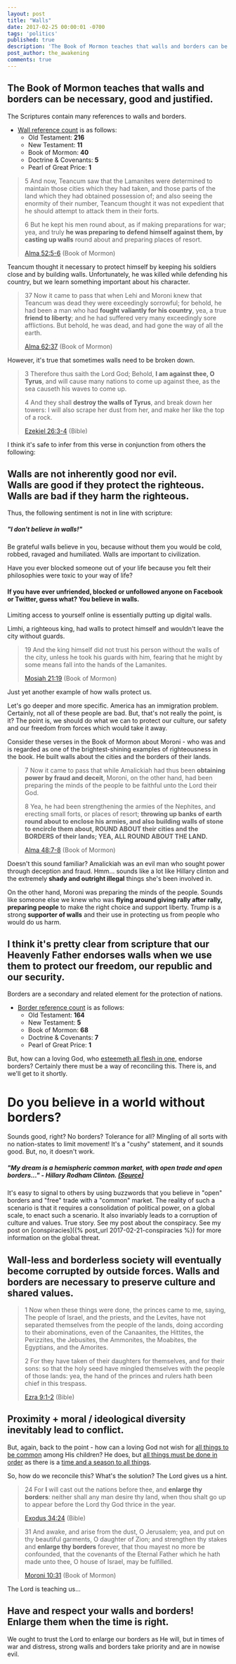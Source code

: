 ```yaml
---
layout: post
title: "Walls"
date: 2017-02-25 00:00:01 -0700
tags: 'politics'
published: true
description: 'The Book of Mormon teaches that walls and borders can be necessary, good and justified.'
post_author: the_awakening
comments: true
---
```


## The Book of Mormon teaches that walls and borders can be necessary, good and justified.

 The Scriptures contain many references to walls and borders.

* [Wall reference count][2] is as follows:
	* Old Testament: **216**
	* New Testament: **11**
	* Book of Mormon: **40**
	* Doctrine & Covenants: **5**
	* Pearl of Great Price: **1**

> 5 And now, Teancum saw that the Lamanites were determined to maintain those cities which they had taken, and those parts of the land which they had obtained possession of; and also seeing the enormity of their number, Teancum thought it was not expedient that he should attempt to attack them in their forts.
> 
> 6 But he kept his men round about, as if making preparations for war; yea, and truly **he was preparing to defend himself against them, by casting up walls** round about and preparing places of resort.
> 
> [Alma 52:5-6][1] (Book of Mormon)

Teancum thought it necessary to protect himself by keeping his soldiers close and by building walls. Unfortunately, he was killed while defending his country, but we learn something important about his character.

> 37 Now it came to pass that when Lehi and Moroni knew that Teancum was dead they were exceedingly sorrowful; for behold, he had been a man who had **fought valiantly for his country**, yea, a true **friend to liberty**; and he had suffered very many exceedingly sore afflictions. But behold, he was dead, and had gone the way of all the earth.
> 
> [Alma 62:37][5] (Book of Mormon)

However, it's true that sometimes walls need to be broken down.

> 3 Therefore thus saith the Lord God; Behold, **I am against thee, O Tyrus**, and will cause many nations to come up against thee, as the sea causeth his waves to come up.
>
> 4 And they shall **destroy the walls of Tyrus**, and break down her towers: I will also scrape her dust from her, and make her like the top of a rock.
> 
> [Ezekiel 26:3-4][6] (Bible)

I think it's safe to infer from this verse in conjunction from others the following:

## Walls are not inherently good nor evil. <br> Walls are good if they protect the righteous. <br> Walls are bad if they harm the righteous.

Thus, the following sentiment is not in line with scripture:

##### "I don't believe in walls!"

Be grateful walls believe in you, because without them you would be cold, robbed, ravaged and humiliated. Walls are important to civilization.

Have you ever blocked someone out of your life because you felt their philosophies were toxic to your way of life?

#### If you have ever unfriended, blocked or unfollowed anyone on Facebook or Twitter, guess what? You believe in walls.

Limiting access to yourself online is essentially putting up digital walls.

Limhi, a righteous king, had walls to protect himself and wouldn't leave the city without guards.

> 19 And the king himself did not trust his person without the walls of the city, unless he took his guards with him, fearing that he might by some means fall into the hands of the Lamanites.
> 
> [Mosiah 21:19][3] (Book of Mormon)

Just yet another example of how walls protect us.

Let's go deeper and more specific. America has an immigration problem. Certainly, not all of these people are bad. But, that's not really the point, is it? The point is, we should do what we can to protect our culture, our safety and our freedom from forces which would take it away.

Consider these verses in the Book of Mormon about Moroni - who was and is regarded as one of the brightest-shining examples of righteousness in the book. He built walls about the cities and the borders of their lands.

> 7 Now it came to pass that while Amalickiah had thus been **obtaining power by fraud and deceit**, Moroni, on the other hand, had been preparing the minds of the people to be faithful unto the Lord their God.
> 
> 8 Yea, he had been strengthening the armies of the Nephites, and erecting small forts, or places of resort; **throwing up banks of earth round about to enclose his armies, and also building walls of stone to encircle them about, ROUND ABOUT their cities and the BORDERS of their lands; YEA, ALL ROUND ABOUT THE LAND.**
> 
> [Alma 48:7-8][7] (Book of Mormon)

Doesn't this sound familiar? Amalickiah was an evil man who sought power through deception and fraud. Hmm... sounds like a lot like Hillary clinton and the extremely **shady and outright illegal** things she's been involved in.

On the other hand, Moroni was preparing the minds of the people. Sounds like someone else we knew who was **flying around giving rally after rally, preparing people** to make the right choice and support liberty. Trump is a strong **supporter of walls** and their use in protecting us from people who would do us harm.

## I think it's pretty clear from scripture that our Heavenly Father endorses walls when we use them to protect our freedom, our republic and our security.

Borders are a secondary and related element for the protection of nations.

* [Border reference count][4] is as follows:
	* Old Testament: **164**
	* New Testament: **5**
	* Book of Mormon: **68**
	* Doctrine & Covenants: **7**
	* Pearl of Great Price: **1**

But, how can a loving God, who [esteemeth all flesh in one][9], endorse borders? Certainly there must be a way of reconciling this. There is, and we'll get to it shortly.

# Do you believe in a world without borders?

Sounds good, right? No borders? Tolerance for all? Mingling of all sorts with no nation-states to limit movement! It's a "cushy" statement, and it sounds good. But, no, it doesn't work.

##### "My dream is a hemispheric common market, with open trade and open borders..." - Hillary Rodham Clinton. [(Source)][15]

It's easy to signal to others by using buzzwords that you believe in "open" borders and "free" trade with a "common" market. The reality of such a scenario is that it requires a consolidation of political power, on a global scale, to enact such a scenario. It also invariably leads to a corruption of culture and values. True story. See my post about the conspiracy. See my post on [conspiracies]({% post_url 2017-02-21-conspiracies %}) for more information on the global threat.

## Wall-less and borderless society will eventually become corrupted by outside forces. Walls and borders are necessary to preserve culture and shared values.

> 1 Now when these things were done, the princes came to me, saying, The people of Israel, and the priests, and the Levites, have not separated themselves from the people of the lands, doing according to their abominations, even of the Canaanites, the Hittites, the Perizzites, the Jebusites, the Ammonites, the Moabites, the Egyptians, and the Amorites.
>
> 2 For they have taken of their daughters for themselves, and for their sons: so that the holy seed have mingled themselves with the people of those lands: yea, the hand of the princes and rulers hath been chief in this trespass.
> 
> [Ezra 9:1-2][8] (Bible)

## Proximity + moral / ideological diversity inevitably lead to conflict.

But, again, back to the point - how can a loving God not wish for [all things to be common][10] among His children? He does, but [all things must be done in order][11] as there is a [time and a season to all things][12].

So, how do we reconcile this? What's the solution? The Lord gives us a hint.

> 24 For **I** will cast out the nations before thee, and **enlarge thy borders**: neither shall any man desire thy land, when thou shalt go up to appear before the Lord thy God thrice in the year.
>
> [Exodus 34:24][14] (Bible)

> 31 And awake, and arise from the dust, O Jerusalem; yea, and put on thy beautiful garments, O daughter of Zion; and strengthen thy stakes and **enlarge thy borders** forever, that thou mayest no more be confounded, that the covenants of the Eternal Father which he hath made unto thee, O house of Israel, may be fulfilled.
> 
> [Moroni 10:31][13] (Book of Mormon)

The Lord is teaching us...

## Have and respect your walls and borders! Enlarge them when the time is right.

We ought to trust the Lord to enlarge our borders as He will, but in times of war and distress, strong walls and borders take priority and are in nowise evil.


[1]: https://www.lds.org/scriptures/bofm/alma/52.5-6?lang=eng#5
[2]: https://www.lds.org/scriptures/search?lang=eng&query=walls&x=0&y=0
[3]: https://www.lds.org/scriptures/bofm/mosiah/21.19?lang=eng#18
[4]: https://www.lds.org/scriptures/search?lang=eng&query=border&x=0&y=0
[5]: https://www.lds.org/scriptures/bofm/alma/62.37?lang=eng#36
[6]: https://www.lds.org/scriptures/ot/ezek/26.3-4?lang=eng#2
[7]: https://www.lds.org/scriptures/bofm/alma/48.7-8?lang=eng#6
[8]: https://www.lds.org/scriptures/ot/ezra/9.1-2?lang=eng#1
[9]: https://www.lds.org/scriptures/bofm/1-ne/17.35?lang=eng#34
[10]: https://www.lds.org/scriptures/bofm/4-ne/1.3?lang=eng#2
[11]: https://www.lds.org/scriptures/bofm/mosiah/4.27?lang=eng#26
[12]: https://www.lds.org/scriptures/ot/eccl/3.1-8?lang=eng#primary
[13]: https://www.lds.org/scriptures/bofm/moro/10.31?lang=eng#30
[14]: https://www.lds.org/scriptures/ot/ex/34.24?lang=eng#23
[15]: https://wikileaks.org/podesta-emails/emailid/927